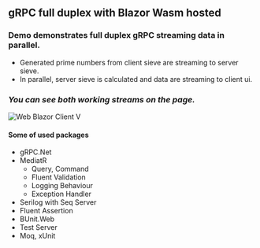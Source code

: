 ## gRPC full duplex with Blazor Wasm hosted
### Demo demonstrates full duplex gRPC streaming data in parallel. 
- Generated prime numbers from client sieve are streaming to server sieve. 
- In parallel, server sieve is calculated and data are streaming to client ui. 
### _You can see both working streams on the page._
    
![Web Blazor Client V](https://user-images.githubusercontent.com/14275269/199564909-0ff9897c-27aa-4d63-a924-b7f0e45a6fdf.png)

#### Some of used packages
 - gRPC.Net
 - MediatR
   - Query, Command
   - Fluent Validation 
   - Logging Behaviour
   - Exception Handler
 - Serilog with Seq Server
 - Fluent Assertion
 - BUnit.Web
 - Test Server
 - Moq, xUnit
 
